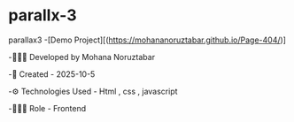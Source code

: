 # parallx-3
parallax3
-[Demo Project][(https://mohananoruztabar.github.io/Page-404/)]

-🙋🏽‍♀️ Developed by Mohana Noruztabar

-📅 Created - 2025-10-5

-⚙ Technologies Used - Html , css , javascript

-👩🏽‍💻 Role - Frontend

